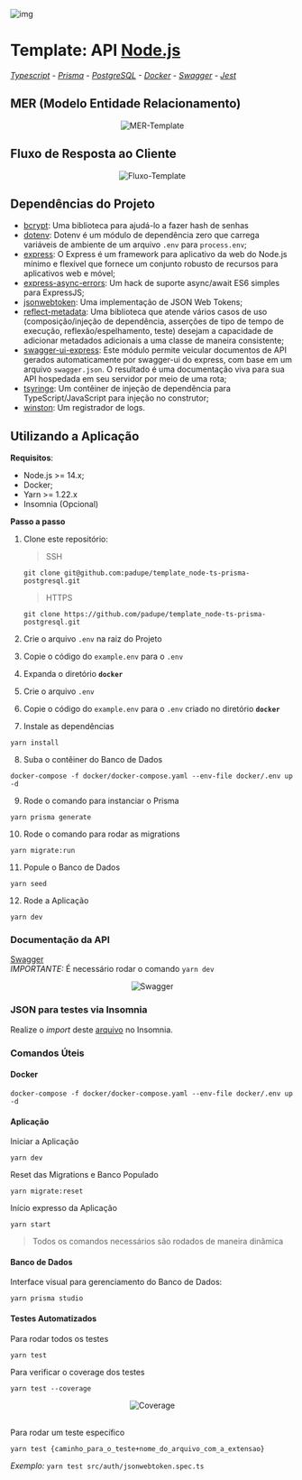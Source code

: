 ![img](https://github.com/padupe/template_node-ts-prisma-postgresql/blob/master/images/template.svg)
# Template: API [Node.js](https://nodejs.org/pt-br/ 'Node.js')
*[Typescript](https://www.typescriptlang.org/pt/ 'Typescript') - [Prisma](https://www.prisma.io/ 'Prisma') - [PostgreSQL](https://www.postgresql.org/ 'PostgreSQL') - [Docker](https://www.docker.com/ 'Docker') - [Swagger](https://swagger.io/ 'Swagger') - [Jest](https://jestjs.io/pt-BR/ 'Jest')*

## MER (Modelo Entidade Relacionamento)
<div align="center">
      <img align="center" alt="MER-Template" src="https://github.com/padupe/template_node-ts-prisma-postgresql/blob/master/images/mer.png">     
</div>


## Fluxo de Resposta ao Cliente
<div align="center">
      <img align="center" alt="Fluxo-Template" src="https://github.com/padupe/template_node-ts-prisma-postgresql/blob/master/images/fluxo.drawio.png">     
</div>


## Dependências do Projeto
- [bcrypt](https://www.npmjs.com/package/bcrypt 'bcrypt'): Uma biblioteca para ajudá-lo a fazer hash de senhas<br>
- [dotenv](https://www.npmjs.com/package/dotenv 'dotenv'): Dotenv é um módulo de dependência zero que carrega variáveis ​​de ambiente de um arquivo `.env` para `process.env`;<br>
- [express](https://expressjs.com/pt-br/ 'express'): O Express é um framework para aplicativo da web do Node.js mínimo e flexível que fornece um conjunto robusto de recursos para aplicativos web e móvel;<br>
- [express-async-errors](https://www.npmjs.com/package/express-async-errors 'express-async-errors'): Um hack de suporte async/await ES6 simples para ExpressJS;<br>
- [jsonwebtoken](https://www.npmjs.com/package/jsonwebtoken 'jsonwebtoken'): Uma implementação de JSON Web Tokens;<br>
- [reflect-metadata](https://www.npmjs.com/package/reflect-metadata 'reflect-metadata'): Uma biblioteca que atende vários casos de uso (composição/injeção de dependência, asserções de tipo de tempo de execução, reflexão/espelhamento, teste) desejam a capacidade de adicionar metadados adicionais a uma classe de maneira consistente;<br>
- [swagger-ui-express](https://www.npmjs.com/package/swagger-ui-express 'swagger-ui-express'): Este módulo permite veicular documentos de API gerados automaticamente por swagger-ui do express, com base em um arquivo `swagger.json`. O resultado é uma documentação viva para sua API hospedada em seu servidor por meio de uma rota;<br>
- [tsyringe](https://www.npmjs.com/package/tsyringe 'tsyringe'): Um contêiner de injeção de dependência para TypeScript/JavaScript para injeção no construtor;<br>
- [winston](https://www.npmjs.com/package/winston 'winston'): Um registrador de logs.<br>


## Utilizando a Aplicação

**Requisitos**:
- Node.js >= 14.x;
- Docker;
- Yarn >= 1.22.x
- Insomnia (Opcional)

**Passo a passo**
1. Clone este repositório:
      > SSH
      ```
      git clone git@github.com:padupe/template_node-ts-prisma-postgresql.git
      ```

      > HTTPS
      ```
      git clone https://github.com/padupe/template_node-ts-prisma-postgresql.git
      ```

2. Crie o arquivo `.env` na raiz do Projeto

3. Copie o código do `example.env` para o `.env`

4. Expanda o diretório **`docker`**

5. Crie o arquivo `.env`

6. Copie o código do `example.env` para o `.env` criado no diretório **`docker`**

7. Instale as dependências
```
yarn install
```

8. Suba o contêiner do Banco de Dados
```
docker-compose -f docker/docker-compose.yaml --env-file docker/.env up -d
```

9. Rode o comando para instanciar o Prisma
```
yarn prisma generate
```

10. Rode o comando para rodar as migrations
```
yarn migrate:run
```

11. Popule o Banco de Dados
```
yarn seed
```

12. Rode a Aplicação
```
yarn dev
```

### Documentação da API
[Swagger](http://localhost:3000/docs/)<br>
*IMPORTANTE:* É necessário rodar o comando `yarn dev`<br>
<div align="center">
      <img align="center" alt="Swagger" src="https://github.com/padupe/template_node-ts-prisma-postgresql/blob/master/images/swagger.png">     
</div>

### JSON para testes via Insomnia
Realize o _import_ deste [arquivo](https://github.com/padupe/template_node-ts-prisma-postgresql/blob/master/insomnia/Insomnia.json "arquivo") no Insomnia.

### Comandos Úteis

#### Docker
```
docker-compose -f docker/docker-compose.yaml --env-file docker/.env up -d
```

#### Aplicação

Iniciar a Aplicação
```
yarn dev
```

Reset das Migrations e Banco Populado
```
yarn migrate:reset
```

Início expresso da Aplicação
```
yarn start
```
> Todos os comandos necessários são rodados de maneira dinâmica

#### Banco de Dados

Interface visual para gerenciamento do Banco de Dados:
```
yarn prisma studio
```

#### Testes Automatizados

Para rodar todos os testes
```
yarn test
```

Para verificar o coverage dos testes
```
yarn test --coverage
```
<div align="center">
      <img align="center" alt="Coverage" src="https://github.com/padupe/template_node-ts-prisma-postgresql/blob/master/images/coverage.png">     
</div>
<br>

Para rodar um teste específico
```
yarn test {caminho_para_o_teste+nome_do_arquivo_com_a_extensao}
```
*Exemplo:* `yarn test src/auth/jsonwebtoken.spec.ts`<br>